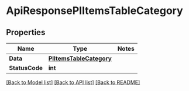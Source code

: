 # ApiResponsePIItemsTableCategory

## Properties
Name | Type | Notes
------------ | ------------- | -------------
**Data** | **[**PIItemsTableCategory**](../Model/PIItemsTableCategory.md)**
**StatusCode** | **int**

[[Back to Model list]](../../README.md#documentation-for-models) [[Back to API list]](../../README.md#documentation-for-api-endpoints) [[Back to README]](../../README.md)
